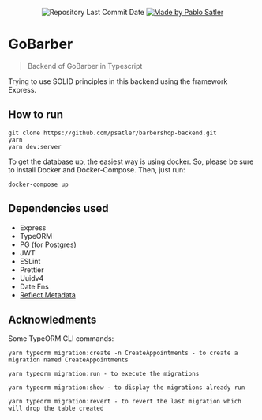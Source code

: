 <p align="center">
  <img alt="Repository Last Commit Date" src="https://img.shields.io/github/last-commit/psatler/barbershop-backend?color=blue">

  <a href="https://www.linkedin.com/in/pablosatler/">
    <img alt="Made by Pablo Satler" src="https://img.shields.io/badge/made%20by-Pablo%20Satler-blue">
  </a>

  <!-- <img alt="License" src="https://img.shields.io/github/license/psatler/barbershop-backend?color=blue"> -->

</p>

# GoBarber
> Backend of GoBarber in Typescript

Trying to use SOLID principles in this backend using the framework Express.


## How to run

```
git clone https://github.com/psatler/barbershop-backend.git
yarn
yarn dev:server
```

To get the database up, the easiest way is using docker. So, please be sure to install Docker and Docker-Compose. Then, just run:
```
docker-compose up
```


## Dependencies used

- Express
- TypeORM
- PG (for Postgres)
- JWT
- ESLint
- Prettier
- Uuidv4
- Date Fns
- [Reflect Metadata](https://github.com/rbuckton/reflect-metadata)


## Acknowledments

Some TypeORM CLI commands:
```
yarn typeorm migration:create -n CreateAppointments - to create a migration named CreateAppointments

yarn typeorm migration:run - to execute the migrations

yarn typeorm migration:show - to display the migrations already run

yarn typeorm migration:revert - to revert the last migration which will drop the table created
```
